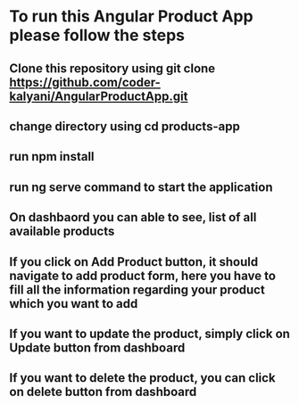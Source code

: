 # To run this Angular Product App please follow the steps

## Clone this repository using git clone https://github.com/coder-kalyani/AngularProductApp.git

## change directory using cd products-app

## run npm install

## run ng serve command to start the application

## On dashbaord you can able to see, list of all available products

## If you click on Add Product button, it should navigate to add product form, here you have to fill all the information regarding your product which you want to add

## If you want to update the product, simply click on Update button from dashboard

## If you want to delete the product, you can click on delete button from dashboard
